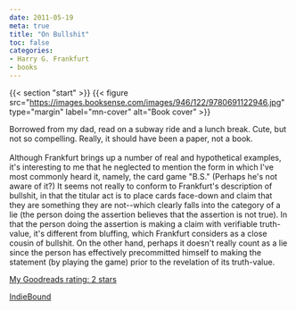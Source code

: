 ```yaml
---
date: 2011-05-19
meta: true
title: "On Bullshit"
toc: false
categories:
- Harry G. Frankfurt
- books
---
```


{{< section "start" >}}
{{< figure src="https://images.booksense.com/images/946/122/9780691122946.jpg" type="margin" label="mn-cover" alt="Book cover" >}}

Borrowed from my dad, read on a subway ride and a lunch break. Cute, but not so compelling. Really, it should have been a paper, not a book.<br /><br />Although Frankfurt brings up a number of real and hypothetical examples, it's interesting to me that he neglected to mention the form in which I've most commonly heard it, namely, the card game "B.S." (Perhaps he's not aware of it?) It seems not really to conform to Frankfurt's description of bullshit, in that the titular act is to place cards face-down and claim that they are something they are not--which clearly falls into the category of a lie (the person doing the assertion believes that the assertion is not true). In that the person doing the assertion is making a claim with verifiable truth-value, it's different from bluffing, which Frankfurt considers as a close cousin of bullshit. On the other hand, perhaps it doesn't really count as a lie since the person has effectively precommitted himself to making the statement (by playing the game) prior to the revelation of its truth-value. 

[My Goodreads rating: 2 stars](https://www.goodreads.com/review/show/169556733)  

[IndieBound](https://www.indiebound.org/book/9780691122946)
